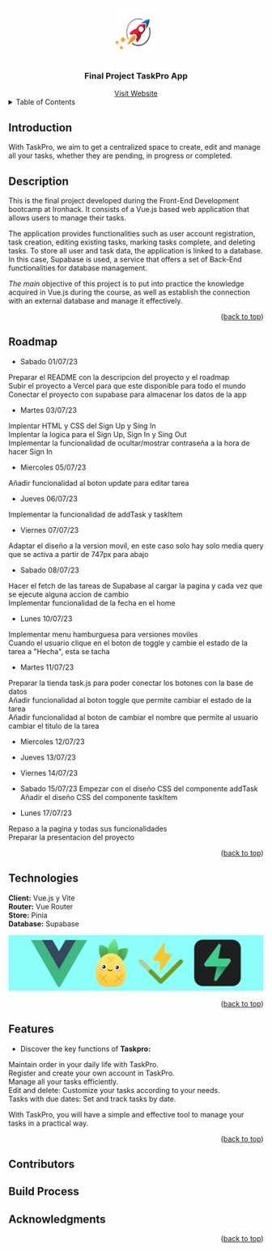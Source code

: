 

<a name="readme-top"></a>

<br>
<div align="center">
  <img src="./src/components/images/Task-Logo-fullcol-Copy.png" alt="Logo" width="100" height="100">
  <h3 align="center">Final Project TaskPro App</h3>
  <a href="https://proyecto-final-emiand.vercel.app/auth/login">Visit Website</a>
</div>

<details>
  <summary>Table of Contents</summary>
  <ol>
    <li>
      <a href="#Introduction">Introduction</a>
    </li>
     <li>
      <a href="#Description">Description</a>
    </li>
    <li>
    <a href="#Roadmap">Roadmap</a>
    </li>
      <li>
    <a href="#Technologies">Technologies</a>
    </li>
       <li>
    <a href="#Features">Features</a>
    </li>
    <li>
    <a href="#Contributors">Contributors</a>
    </li>
     <li>
    <a href="#Build Process">Build Process</a>
    </li>
         <li>
    <a href="#Acknowledgments">Acknowledgments</a>
    </li>
  </ol>
  </details>

<h2> Introduction </h2>

With TaskPro, we aim to get a centralized space to create, edit and manage all your tasks, whether they are pending, in progress or completed.

<h2> Description </h2>

This is the final project developed during the Front-End Development bootcamp at Ironhack. It consists of a Vue.js based web application that allows users to manage their tasks.<br>

The application provides functionalities such as user account registration, task creation, editing existing tasks, marking tasks complete, and deleting tasks. To store all user and task data, the application is linked to a database. In this case, Supabase is used, a service that offers a set of Back-End functionalities for database management.<br>

_The main_ objective of this project is to put into practice the knowledge acquired in Vue.js during the course, as well as establish the connection with an external database and manage it effectively.<br>

<p align="right">(<a href="#readme-top">back to top</a>)</p>

<h2> Roadmap </h2>

- Sabado 01/07/23

 Preparar el README con la descripcion del proyecto y el roadmap <br>
 Subir el proyecto a Vercel para que este disponible para todo el mundo <br>
 Conectar el proyecto con supabase para almacenar los datos de la app <br>

- Martes 03/07/23

 Implentar HTML y CSS del Sign Up y Sing In<br>
 Implentar la logica para el Sign Up, Sign In y Sing Out<br>
 Implementar la funcionalidad de ocultar/mostrar contraseña a la hora de hacer Sign In<br>

- Miercoles 05/07/23

 Añadir funcionalidad al boton update para editar tarea<br>


- Jueves 06/07/23

 Implementar la funcionalidad de addTask y taskItem<br>


- Viernes 07/07/23

 Adaptar el diseño a la version movil, en este caso solo hay solo media query que se activa a partir de 747px para abajo<br>

- Sabado 08/07/23

 Hacer el fetch de las tareas de Supabase al cargar la pagina y cada vez que se ejecute alguna accion de cambio<br>
 Implementar funcionalidad de la fecha en el home<br>


- Lunes 10/07/23

 Implementar menu hamburguesa para versiones moviles<br>
 Cuando el usuario clique en el boton de toggle y cambie el estado de la tarea a "Hecha", esta se tacha<br>


- Martes 11/07/23

 Preparar la tienda task.js para poder conectar los botones con la base de datos<br>
 Añadir funcionalidad al boton toggle que permite cambiar el estado de la tarea<br>
 Añadir funcionalidad al boton de cambiar el nombre que permite al usuario cambiar el titulo de la tarea<br>

- Miercoles 12/07/23


- Jueves 13/07/23


- Viernes 14/07/23


- Sabado 15/07/23
 Empezar con el diseño CSS del componente addTask<br>
 Añadir el diseño CSS del componente taskItem <br>

- Lunes 17/07/23

 Repaso a la pagina y todas sus funcionalidades<br>
 Preparar la presentacion del proyecto<br>

<p align="right">(<a href="#readme-top">back to top</a>)</p>

<h2>Technologies</h2>

 __Client:__ Vue.js y Vite<br>
 __Router:__ Vue Router<br>
 __Store:__ Pinia<br>
 __Database:__ Supabase<br>

<img src="./src/components/images/imagen%20tecnologias%20usadas.jpg">

<p align="right">(<a href="#readme-top">back to top</a>)</p>

<h2>Features</h2>

- Discover the key functions of  __Taskpro:__<br>

 Maintain order in your daily life with TaskPro.<br>
 Register and create your own account in TaskPro.<br>
 Manage all your tasks efficiently.<br>
 Edit and delete: Customize your tasks according to your needs.<br>
 Tasks with due dates: Set and track tasks by date.<br>

With TaskPro, you will have a simple and effective tool to manage your tasks in a practical way.<br>

<p align="right">(<a href="#readme-top">back to top</a>)</p>

<h2>Contributors</h2>

<!-- Todos los que han aportado algo en el proyecto -->

<h2>Build Process</h2>

<!-- Proceso de construcción -->


<h2> Acknowledgments</h2>

<!-- Aqui los agradecimientos -->


<p align="right">(<a href="#readme-top">back to top</a>)</p>

